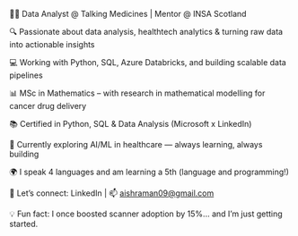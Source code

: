 👩‍💻 Data Analyst @ Talking Medicines | Mentor @ INSA Scotland

🔍 Passionate about data analysis, healthtech analytics & turning raw data into actionable insights

💻 Working with Python, SQL, Azure Databricks, and building scalable data pipelines

📊 MSc in Mathematics – with research in mathematical modelling for cancer drug delivery

📚 Certified in Python, SQL & Data Analysis (Microsoft x LinkedIn)

🌱 Currently exploring AI/ML in healthcare — always learning, always building

🌍 I speak 4 languages and am learning a 5th (language and programming!)

🔗 Let’s connect: LinkedIn | 📫 aishraman09@gmail.com

💡 Fun fact: I once boosted scanner adoption by 15%... and I’m just getting started.
